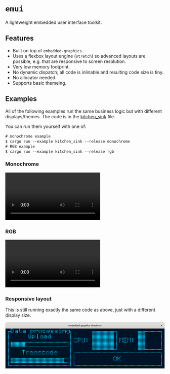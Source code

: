 # `emui`

A lightweight embedded user interface toolkit.

## Features

  * Built on top of `embedded-graphics`.
  * Uses a flexbox layout engine (`stretch`) so advanced layouts are possible, e.g. that are responsive to screen 
    resolution.
  * Very low memory footprint.
  * No dynamic dispatch; all code is inlinable and resulting code size is tiny.
  * No allocator needed.
  * Supports basic themeing.

## Examples

All of the following examples run the same business logic but with different displays/themes.  The code is in the
[kitchen_sink](./examples/kitchen_sink.rs) file.

You can run them yourself with one of:

```shell
# monochrome example
$ cargo run --example kitchen_sink --release monochrome
# RGB example
$ cargo run --example kitchen_sink --release rgb
```

### Monochrome

![monochrome](./media/demo-monochrome.webm)

### RGB

![rgb](./media/demo-rgb.webm)

### Responsive layout

This is still running exactly the same code as above, just with a different display size.

![responsive](./media/responsive.png)